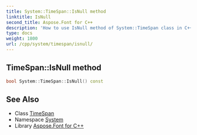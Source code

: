 ```yaml
---
title: System::TimeSpan::IsNull method
linktitle: IsNull
second_title: Aspose.Font for C++
description: 'How to use IsNull method of System::TimeSpan class in C++.'
type: docs
weight: 1800
url: /cpp/system/timespan/isnull/
---
```

## TimeSpan::IsNull method




```cpp
bool System::TimeSpan::IsNull() const
```

## See Also

* Class [TimeSpan](../)
* Namespace [System](../../)
* Library [Aspose.Font for C++](../../../)
